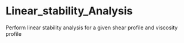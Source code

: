 # Linear_stability_Analysis
Perform linear stability analysis for a given shear profile and viscosity profile
